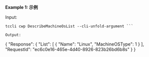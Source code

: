 **Example 1: 示例**



Input: 

```
tccli cwp DescribeMachineOsList --cli-unfold-argument ```

Output: 
```
{
    "Response": {
        "List": [
            {
                "Name": "Linux",
                "MachineOSType": 1
            }
        ],
        "RequestId": "ec6c0e16-465e-4d40-8926-823b26bd6b8s"
    }
}
```

